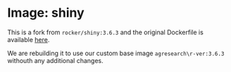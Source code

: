 # Image: shiny

This is a fork from `rocker/shiny:3.6.3` and the original Dockerfile is
available
[here](https://raw.githubusercontent.com/rocker-org/shiny/master/Dockerfile).

We are rebuilding it to use our custom base image `agresearch\r-ver:3.6.3` withouth any additional changes.
